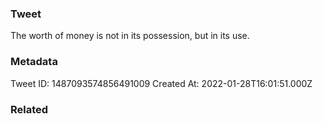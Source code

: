 ### Tweet
The worth of money is not in its possession, but in its use.

### Metadata
Tweet ID: 1487093574856491009
Created At: 2022-01-28T16:01:51.000Z

### Related

